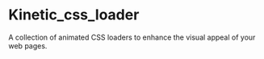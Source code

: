 # Kinetic_css_loader
A collection of animated CSS loaders to enhance the visual appeal of your web pages.
